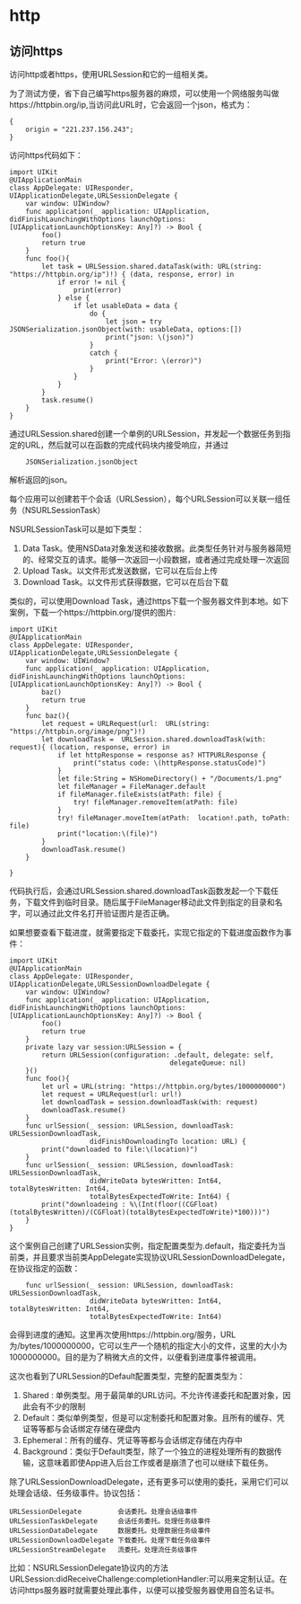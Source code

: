 
# http

## 访问https

访问http或者https，使用URLSession和它的一组相关类。

为了测试方便，省下自己编写https服务器的麻烦，可以使用一个网络服务叫做https://httpbin.org/ip,当访问此URL时，它会返回一个json，格式为：

    {
        origin = "221.237.156.243";
    }

访问https代码如下：

    import UIKit
    @UIApplicationMain
    class AppDelegate: UIResponder, UIApplicationDelegate,URLSessionDelegate {
        var window: UIWindow?
        func application(_ application: UIApplication, didFinishLaunchingWithOptions launchOptions: [UIApplicationLaunchOptionsKey: Any]?) -> Bool {
            foo()
            return true
        }
        func foo(){
            let task = URLSession.shared.dataTask(with: URL(string: "https://httpbin.org/ip")!) { (data, response, error) in
                if error != nil {
                    print(error)
                } else {
                    if let usableData = data {
                        do {
                            let json = try JSONSerialization.jsonObject(with: usableData, options:[])
                            print("json: \(json)")
                        }
                        catch {
                            print("Error: \(error)")
                        }
                    }
                }
            }
            task.resume()
        }
    }

通过URLSession.shared创建一个单例的URLSession，并发起一个数据任务到指定的URL，然后就可以在函数的完成代码块内接受响应，并通过

        JSONSerialization.jsonObject

解析返回的json。

每个应用可以创建若干个会话（URLSession），每个URLSession可以关联一组任务（NSURLSessionTask）

NSURLSessionTask可以是如下类型：

1. Data Task。使用NSData对象发送和接收数据。此类型任务针对与服务器简短的、经常交互的请求。能够一次返回一小段数据，或者通过完成处理一次返回
2. Upload Task。以文件形式发送数据，它可以在后台上传
3. Download Task。以文件形式获得数据，它可以在后台下载

类似的，可以使用Download Task，通过https下载一个服务器文件到本地。如下案例，下载一个https://httpbin.org/提供的图片:

    import UIKit
    @UIApplicationMain
    class AppDelegate: UIResponder, UIApplicationDelegate,URLSessionDelegate {
        var window: UIWindow?
        func application(_ application: UIApplication, didFinishLaunchingWithOptions launchOptions: [UIApplicationLaunchOptionsKey: Any]?) -> Bool {
            baz()
            return true
        }
        func baz(){
            let request = URLRequest(url:  URL(string: "https://httpbin.org/image/png")!)
            let downloadTask =  URLSession.shared.downloadTask(with: request){ (location, response, error) in
                if let httpResponse = response as? HTTPURLResponse {
                    print("status code: \(httpResponse.statusCode)")
                }
                let file:String = NSHomeDirectory() + "/Documents/1.png"
                let fileManager = FileManager.default
                if fileManager.fileExists(atPath: file) {
                    try! fileManager.removeItem(atPath: file)
                }
                try! fileManager.moveItem(atPath:  location!.path, toPath: file)
                print("location:\(file)")
            }
            downloadTask.resume()
        }

    }

代码执行后，会通过URLSession.shared.downloadTask函数发起一个下载任务，下载文件到临时目录。随后属于FileManager移动此文件到指定的目录和名字，可以通过此文件名打开验证图片是否正确。

如果想要查看下载进度，就需要指定下载委托，实现它指定的下载进度函数作为事件：

    import UIKit
    @UIApplicationMain
    class AppDelegate: UIResponder, UIApplicationDelegate,URLSessionDownloadDelegate {
        var window: UIWindow?
        func application(_ application: UIApplication, didFinishLaunchingWithOptions launchOptions: [UIApplicationLaunchOptionsKey: Any]?) -> Bool {
            foo()
            return true
        }
        private lazy var session:URLSession = {
            return URLSession(configuration: .default, delegate: self,
                                            delegateQueue: nil)
        }()
        func foo(){
            let url = URL(string: "https://httpbin.org/bytes/1000000000")
            let request = URLRequest(url: url!)
            let downloadTask = session.downloadTask(with: request)
            downloadTask.resume()
        }
        func urlSession(_ session: URLSession, downloadTask: URLSessionDownloadTask,
                        didFinishDownloadingTo location: URL) {
            print("downloaded to file:\(location)")
        }
        func urlSession(_ session: URLSession, downloadTask: URLSessionDownloadTask,
                        didWriteData bytesWritten: Int64, totalBytesWritten: Int64,
                        totalBytesExpectedToWrite: Int64) {
            print("downloadeing : %\(Int(floor((CGFloat)(totalBytesWritten)/(CGFloat)(totalBytesExpectedToWrite)*100)))")
        }
    }
    
这个案例自己创建了URLSession实例，指定配置类型为.default，指定委托为当前类，并且要求当前类AppDelegate实现协议URLSessionDownloadDelegate，在协议指定的函数：

        func urlSession(_ session: URLSession, downloadTask: URLSessionDownloadTask,
                        didWriteData bytesWritten: Int64, totalBytesWritten: Int64,
                        totalBytesExpectedToWrite: Int64) 

会得到进度的通知。这里再次使用https://httpbin.org/服务，URL为/bytes/1000000000，它可以生产一个随机的指定大小的文件，这里的大小为1000000000。目的是为了稍微大点的文件，以便看到进度事件被调用。



这次也看到了URLSession的Default配置类型，完整的配置类型为：

1. Shared : 单例类型。用于最简单的URL访问。不允许传递委托和配置对象，因此会有不少的限制
1. Default：类似单例类型，但是可以定制委托和配置对象。且所有的缓存、凭证等等都与会话绑定存储在硬盘内
2. Ephemeral：所有的缓存、凭证等等都与会话绑定存储在内存中
3. Background：类似于Default类型，除了一个独立的进程处理所有的数据传输，这意味着即使App进入后台工作或者是崩溃了也可以继续下载任务。


除了URLSessionDownloadDelegate，还有更多可以使用的委托，采用它们可以处理会话级、任务级事件。协议包括：

    URLSessionDelegate         会话委托。处理会话级事件
    URLSessionTaskDelegate     会话任务委托。处理任务级事件
    URLSessionDataDelegate     数据委托。处理数据任务级事件
    URLSessionDownloadDelegate 下载委托。处理下载任务级事件
    URLSessionStreamDelegate   流委托。处理流任务级事件

比如：NSURLSessionDelegate协议内的方法URLSession:didReceiveChallenge:completionHandler:可以用来定制认证。在访问https服务器时就需要处理此事件，以便可以接受服务器使用自签名证书。




